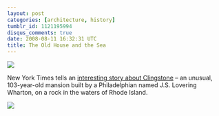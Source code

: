 ```yaml
---
layout: post
categories: [architecture, history]
tumblr_id: 1121195994
disqus_comments: true
date: 2008-08-11 16:32:31 UTC
title: The Old House and the Sea
---
```


<a href="http://www.nytimes.com/2008/08/07/garden/07clingstone.html"><img src="http://graphics8.nytimes.com/images/2008/08/06/garden/24243141.JPG"></a>

New York Times tells an <a href="http://www.nytimes.com/2008/08/07/garden/07clingstone.html">interesting story about Clingstone</a> – an unusual, 103-year-old mansion built by a Philadelphian named J.S. Lovering Wharton, on a rock in the waters of Rhode Island.

<a href="http://www.nytimes.com/2008/08/07/garden/07clingstone.html"><img src="http://graphics8.nytimes.com/images/2008/08/07/garden/07cling_slide8a.jpg"></a>
